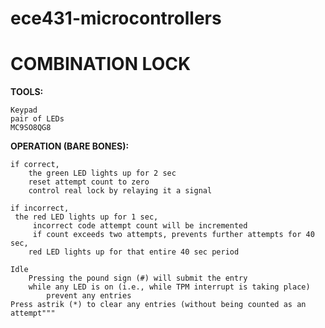 # ece431-microcontrollers

# COMBINATION LOCK

****************TOOLS:****************

	Keypad
	pair of LEDs
	MC9SO8QG8

****************OPERATION (BARE BONES):****************

	if correct, 
		the green LED lights up for 2 sec
        reset attempt count to zero
        control real lock by relaying it a signal
				
	if incorrect,
	 the red LED lights up for 1 sec, 
         incorrect code attempt count will be incremented
         if count exceeds two attempts, prevents further attempts for 40 sec, 
      	red LED lights up for that entire 40 sec period
				
	Idle
		Pressing the pound sign (#) will submit the entry
		while any LED is on (i.e., while TPM interrupt is taking place) 
			prevent any entries 
  	Press astrik (*) to clear any entries (without being counted as an attempt"""
